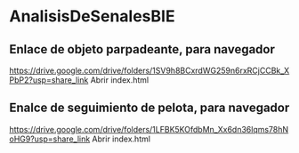 # AnalisisDeSenalesBIE


## Enlace de objeto parpadeante, para navegador
https://drive.google.com/drive/folders/1SV9h8BCxrdWG259n6rxRCjCCBk_XPbP2?usp=share_link
Abrir index.html

## Enalce de seguimiento de pelota, para navegador
https://drive.google.com/drive/folders/1LFBK5KOfdbMn_Xx6dn36lqms78hNoHG9?usp=share_link
Abrir index.html
